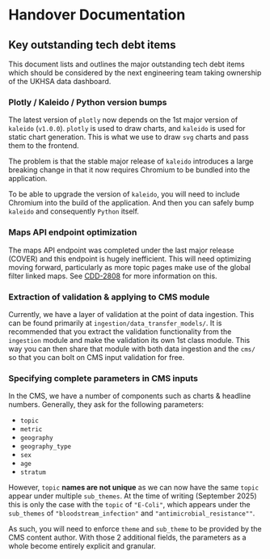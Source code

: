 # Handover Documentation

## Key outstanding tech debt items 

This document lists and outlines the major outstanding tech debt items 
which should be considered by the next engineering team taking ownership of the UKHSA data dashboard.

### Plotly / Kaleido / Python version bumps

The latest version of `plotly` now depends on the 1st major version of `kaleido` (`v1.0.0`).
`plotly` is used to draw charts, and `kaleido` is used for static chart generation. 
This is what we use to draw `svg` charts and pass them to the frontend.

The problem is that the stable major release of `kaleido` introduces a large breaking change in that it now 
requires Chromium to be bundled into the application.

To be able to upgrade the version of `kaleido`, you will need to include Chromium into the build of the application.
And then you can safely bump `kaleido` and consequently `Python` itself.

### Maps API endpoint optimization

The maps API endpoint was completed under the last major release (COVER) and this endpoint is hugely inefficient. 
This will need optimizing moving forward, particularly as more topic pages make use of the global filter linked maps. 
See [CDD-2808](https://ukhsa.atlassian.net/browse/CDD-2808) for more information on this.

### Extraction of validation & applying to CMS module

Currently, we have a layer of validation at the point of data ingestion.
This can be found primarily at `ingestion/data_transfer_models/`.
It is recommended that you extract the validation functionality from the `ingestion` module and make the validation
its own 1st class module. 
This way you can then share that module with both data ingestion and the `cms/` so that you can bolt on 
CMS input validation for free.

### Specifying complete parameters in CMS inputs

In the CMS, we have a number of components such as charts & headline numbers.
Generally, they ask for the following parameters:

- `topic`
- `metric`
- `geography`
- `geography_type`
- `sex`
- `age`
- `stratum`

However, `topic` **names are not unique** as we can now have the same `topic` appear under multiple `sub_themes`.
At the time of writing (September 2025) this is only the case with the `topic` of `"E-Coli"`, 
which appears under the `sub_themes` of `"bloodstream_infection"` and `"antimicrobial_resistance""`.

As such, you will need to enforce `theme` and `sub_theme` to be provided by the CMS content author.
With those 2 additional fields, the parameters as a whole become entirely explicit and granular.
